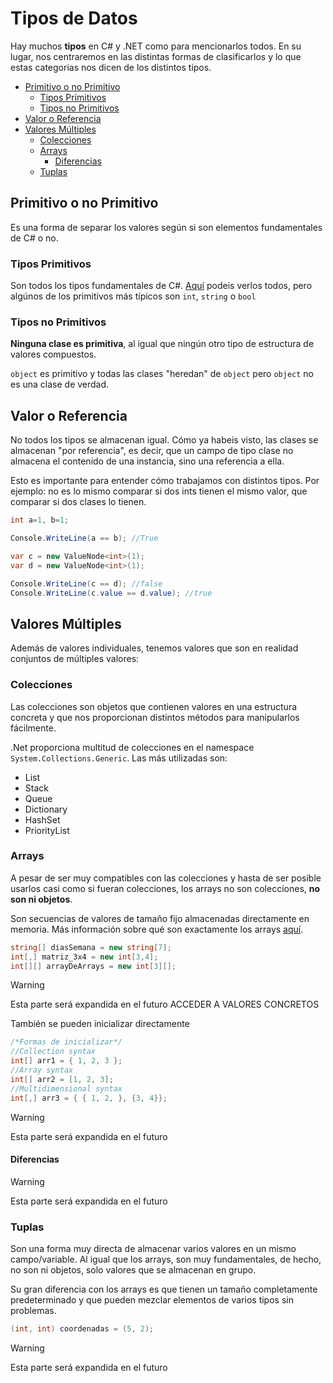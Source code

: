 # Tipos de Datos

Hay muchos **tipos** en C# y .NET como para mencionarlos todos. En su lugar, nos centraremos en las distintas formas de clasificarlos y lo que estas categorias nos dicen de los distintos tipos.

- [Primitivo o no Primitivo](#primitivo-o-no-primitivo)
  - [Tipos Primitivos](#tipos-primitivos)
  - [Tipos no Primitivos](#tipos-no-primitivos)
- [Valor o Referencia](#valor-o-referencia)
- [Valores Múltiples](#valores-múltiples)
  - [Colecciones](#colecciones)
  - [Arrays](#arrays)
    - [Diferencias](#diferencias)
  - [Tuplas](#tuplas)

## Primitivo o no Primitivo

Es una forma de separar los valores según si son elementos fundamentales de C# o no.

### Tipos Primitivos

Son todos los tipos fundamentales de C#. [Aquí](https://learn.microsoft.com/en-us/dotnet/csharp/language-reference/builtin-types/built-in-types) podeis verlos todos, pero algúnos de los primitivos más típicos son `int`, `string` o `bool`

### Tipos no Primitivos

**Ninguna clase es primitiva**, al igual que ningún otro tipo de estructura de valores compuestos.

`object` es primitivo y todas las clases "heredan" de `object` pero `object` no es una clase de verdad.


## Valor o Referencia

No todos los tipos se almacenan igual. Cómo ya habeis visto, las clases se almacenan "por referencia", es decir, que un campo de tipo clase no almacena el contenido de una instancia, sino una referencia a ella.

Esto es importante para entender cómo trabajamos con distintos tipos. Por ejemplo: no es lo mismo comparar si dos ints tienen el mismo valor, que comparar si dos clases lo tienen.

```cs
int a=1, b=1;

Console.WriteLine(a == b); //True
```

```cs
var c = new ValueNode<int>(1);
var d = new ValueNode<int>(1);

Console.WriteLine(c == d); //false
Console.WriteLine(c.value == d.value); //true
```


## Valores Múltiples

Además de valores individuales, tenemos valores que son en realidad conjuntos de múltiples valores:
 
### Colecciones

Las colecciones son objetos que contienen valores en una estructura concreta y que nos proporcionan distintos métodos para manipularlos fácilmente.

.Net proporciona multitud de colecciones en el namespace `System.Collections.Generic`. Las más utilizadas son:

- List
- Stack
- Queue
- Dictionary
- HashSet
- PriorityList



### Arrays

A pesar de ser muy compatibles con las colecciones y hasta de ser posible usarlos casi como si fueran colecciones, los arrays no son colecciones, **no son ni objetos**.

Son secuencias de valores de tamaño fijo almacenadas directamente en memoria. Más información sobre qué son exactamente los arrays [aquí](https://www.inesem.es/revistadigital/informatica-y-tics/arrays/).

```cs
string[] diasSemana = new string[7];
int[,] matriz_3x4 = new int[3,4];
int[][] arrayDeArrays = new int[3][];

```
> [!warning]
> Esta parte será expandida en el futuro
> ACCEDER A VALORES CONCRETOS


También se pueden inicializar directamente

```cs
/*Formas de inicializar*/
//Collection syntax
int[] arr1 = { 1, 2, 3 };
//Array syntax
int[] arr2 = [1, 2, 3];
//Multidimensional syntax
int[,] arr3 = { { 1, 2, }, {3, 4}};
```

> [!warning]
> Esta parte será expandida en el futuro

#### Diferencias

> [!warning]
> Esta parte será expandida en el futuro


### Tuplas

Son una forma muy directa de almacenar varios valores en un mismo campo/variable. Al igual que los arrays, son muy fundamentales, de hecho, no son ni objetos, solo valores que se almacenan en grupo.

Su gran diferencia con los arrays es que tienen un tamaño completamente predeterminado y que pueden mezclar elementos de varios tipos sin problemas.

```cs
(int, int) coordenadas = (5, 2);
```

> [!warning]
> Esta parte será expandida en el futuro